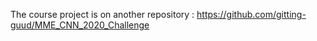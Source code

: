 The course project is on another repository : https://github.com/gitting-guud/MME_CNN_2020_Challenge
